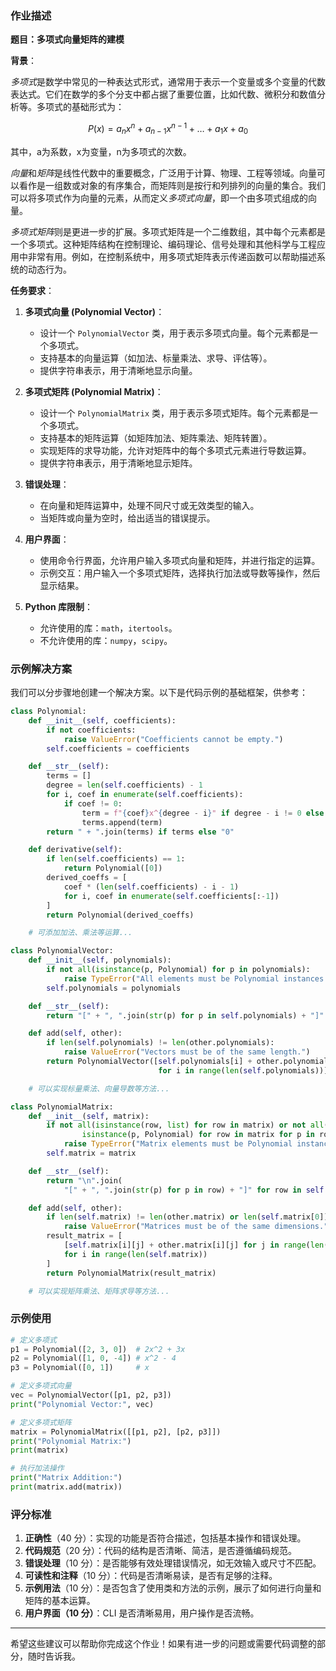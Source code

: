### 作业描述

**题目：多项式向量矩阵的建模**

**背景**： 

*多项式*是数学中常见的一种表达式形式，通常用于表示一个变量或多个变量的代数表达式。它们在数学的多个分支中都占据了重要位置，比如代数、微积分和数值分析等。多项式的基础形式为：



$$
P(x) = a_n x^n + a_{n-1} x^{n-1} + \dots + a_1 x + a_0
$$

其中，a为系数，x为变量，n为多项式的次数。


*向量*和*矩阵*是线性代数中的重要概念，广泛用于计算、物理、工程等领域。向量可以看作是一组数或对象的有序集合，而矩阵则是按行和列排列的向量的集合。我们可以将多项式作为向量的元素，从而定义*多项式向量*，即一个由多项式组成的向量。

*多项式矩阵*则是更进一步的扩展。多项式矩阵是一个二维数组，其中每个元素都是一个多项式。这种矩阵结构在控制理论、编码理论、信号处理和其他科学与工程应用中非常有用。例如，在控制系统中，用多项式矩阵表示传递函数可以帮助描述系统的动态行为。


**任务要求**：

1. **多项式向量 (Polynomial Vector)**：
   - 设计一个 `PolynomialVector` 类，用于表示多项式向量。每个元素都是一个多项式。
   - 支持基本的向量运算（如加法、标量乘法、求导、评估等）。
   - 提供字符串表示，用于清晰地显示向量。

2. **多项式矩阵 (Polynomial Matrix)**：
   - 设计一个 `PolynomialMatrix` 类，用于表示多项式矩阵。每个元素都是一个多项式。
   - 支持基本的矩阵运算（如矩阵加法、矩阵乘法、矩阵转置）。
   - 实现矩阵的求导功能，允许对矩阵中的每个多项式元素进行导数运算。
   - 提供字符串表示，用于清晰地显示矩阵。

3. **错误处理**：
   - 在向量和矩阵运算中，处理不同尺寸或无效类型的输入。
   - 当矩阵或向量为空时，给出适当的错误提示。

4. **用户界面**：
   - 使用命令行界面，允许用户输入多项式向量和矩阵，并进行指定的运算。
   - 示例交互：用户输入一个多项式矩阵，选择执行加法或导数等操作，然后显示结果。

5. **Python 库限制**：
   - 允许使用的库：`math`，`itertools`。
   - 不允许使用的库：`numpy`，`scipy`。

### 示例解决方案

我们可以分步骤地创建一个解决方案。以下是代码示例的基础框架，供参考：

```python
class Polynomial:
    def __init__(self, coefficients):
        if not coefficients:
            raise ValueError("Coefficients cannot be empty.")
        self.coefficients = coefficients

    def __str__(self):
        terms = []
        degree = len(self.coefficients) - 1
        for i, coef in enumerate(self.coefficients):
            if coef != 0:
                term = f"{coef}x^{degree - i}" if degree - i != 0 else f"{coef}"
                terms.append(term)
        return " + ".join(terms) if terms else "0"

    def derivative(self):
        if len(self.coefficients) == 1:
            return Polynomial([0])
        derived_coeffs = [
            coef * (len(self.coefficients) - i - 1)
            for i, coef in enumerate(self.coefficients[:-1])
        ]
        return Polynomial(derived_coeffs)

    # 可添加加法、乘法等运算...

class PolynomialVector:
    def __init__(self, polynomials):
        if not all(isinstance(p, Polynomial) for p in polynomials):
            raise TypeError("All elements must be Polynomial instances.")
        self.polynomials = polynomials

    def __str__(self):
        return "[" + ", ".join(str(p) for p in self.polynomials) + "]"

    def add(self, other):
        if len(self.polynomials) != len(other.polynomials):
            raise ValueError("Vectors must be of the same length.")
        return PolynomialVector([self.polynomials[i] + other.polynomials[i]
                                 for i in range(len(self.polynomials))])

    # 可以实现标量乘法、向量导数等方法...

class PolynomialMatrix:
    def __init__(self, matrix):
        if not all(isinstance(row, list) for row in matrix) or not all(
                isinstance(p, Polynomial) for row in matrix for p in row):
            raise TypeError("Matrix elements must be Polynomial instances.")
        self.matrix = matrix

    def __str__(self):
        return "\n".join(
            "[" + ", ".join(str(p) for p in row) + "]" for row in self.matrix)

    def add(self, other):
        if len(self.matrix) != len(other.matrix) or len(self.matrix[0]) != len(other.matrix[0]):
            raise ValueError("Matrices must be of the same dimensions.")
        result_matrix = [
            [self.matrix[i][j] + other.matrix[i][j] for j in range(len(self.matrix[0]))]
            for i in range(len(self.matrix))
        ]
        return PolynomialMatrix(result_matrix)

    # 可以实现矩阵乘法、矩阵求导等方法...
```

### 示例使用

```python
# 定义多项式
p1 = Polynomial([2, 3, 0])  # 2x^2 + 3x
p2 = Polynomial([1, 0, -4]) # x^2 - 4
p3 = Polynomial([0, 1])     # x

# 定义多项式向量
vec = PolynomialVector([p1, p2, p3])
print("Polynomial Vector:", vec)

# 定义多项式矩阵
matrix = PolynomialMatrix([[p1, p2], [p2, p3]])
print("Polynomial Matrix:")
print(matrix)

# 执行加法操作
print("Matrix Addition:")
print(matrix.add(matrix))
```

### 评分标准

1. **正确性**（40 分）：实现的功能是否符合描述，包括基本操作和错误处理。
2. **代码规范**（20 分）：代码的结构是否清晰、简洁，是否遵循编码规范。
3. **错误处理**（10 分）：是否能够有效处理错误情况，如无效输入或尺寸不匹配。
4. **可读性和注释**（10 分）：代码是否清晰易读，是否有足够的注释。
5. **示例用法**（10 分）：是否包含了使用类和方法的示例，展示了如何进行向量和矩阵的基本运算。
6. **用户界面（10 分）**：CLI 是否清晰易用，用户操作是否流畅。

---

希望这些建议可以帮助你完成这个作业！如果有进一步的问题或需要代码调整的部分，随时告诉我。
